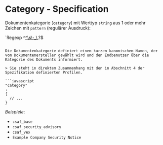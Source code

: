 # Category - Specification

Dokumentenkategorie (`category`) mit Werttyp `string` aus 1 oder mehr Zeichen mit `pattern` (regulärer Ausdruck):

`Regexp
^[^\\s\\-_\\.](.*[^\\s\\-_\\.])?$
```

Die Dokumentenkategorie definiert einen kurzen kanonischen Namen, der vom Dokumentenersteller gewählt wird und den Endbenutzer über die Kategorie des Dokuments informiert.

> Sie steht in direktem Zusammenhang mit den in Abschnitt 4 der Spezifikation definierten Profilen.

```javascript
"category"
:
{
  // ...
}
```

*Beispiele*:

* `csaf_base`
* `csaf_security_advisory`
* `csaf_vex`
* `Example Company Security Notice`
